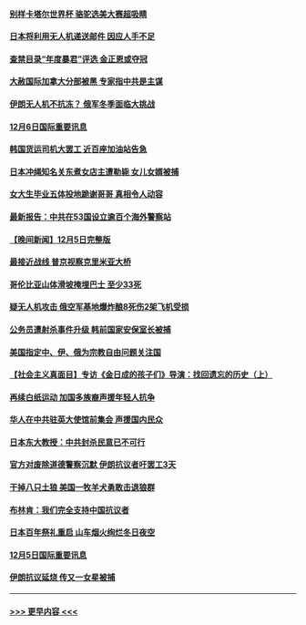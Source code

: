 #### [别样卡塔尔世界杯 骆驼选美大赛超吸睛](../pages/prog202/a103591700.md?t=12062201) 
#### [日本将利用无人机递送邮件 因应人手不足](../pages/prog202/a103591744.md?t=12062201) 
#### [查禁目录“年度暴君”评选 金正恩或夺冠](../pages/prog202/a103591665.md?t=12062201) 
#### [大赦国际加拿大分部被黑 专家指中共是主谋](../pages/prog202/a103591661.md?t=12062201) 
#### [伊朗无人机不抗冻？ 俄军冬季面临大挑战](../pages/prog202/a103591670.md?t=12062201) 
#### [12月6日国际重要讯息](../pages/prog202/a103591676.md?t=12062201) 
#### [韩国货运司机大罢工 近百座加油站告急](../pages/prog202/a103591636.md?t=12062201) 
#### [日本冲绳知名关东煮女店主遭勒毙 女儿女婿被捕](../pages/prog202/a103591619.md?t=12062201) 
#### [女大生毕业五体投地跪谢哥哥 真相令人动容](../pages/prog202/a103591567.md?t=12062201) 
#### [最新报告：中共在53国设立逾百个海外警察站](../pages/prog202/a103591589.md?t=12062201) 
#### [【晚间新闻】12月5日完整版](../pages/prog202/a103591420.md?t=12062201) 
#### [最接近战线 普京视察克里米亚大桥](../pages/prog202/a103591454.md?t=12062201) 
#### [哥伦比亚山体滑坡掩埋巴士 至少33死](../pages/prog202/a103591422.md?t=12062201) 
#### [疑无人机攻击 俄空军基地爆炸酿8死伤2架飞机受损](../pages/prog202/a103591399.md?t=12062201) 
#### [公务员遭射杀事件升级 韩前国家安保室长被捕](../pages/prog202/a103591394.md?t=12062201) 
#### [美国指定中、伊、俄为宗教自由问题关注国](../pages/prog202/a103591257.md?t=12062201) 
#### [【社会主义真面目】专访《金日成的孩子们》导演：找回遗忘的历史（上）](../pages/prog202/a103591121.md?t=12062201) 
#### [再续白纸运动 加国多族裔声援年轻人抗争](../pages/prog202/a103591115.md?t=12062201) 
#### [华人在中共驻英大使馆前集会 声援国内民众](../pages/prog202/a103591111.md?t=12062201) 
#### [日本东大教授：中共封杀民意已不可行](../pages/prog202/a103591109.md?t=12062201) 
#### [官方对废除道德警察沉默 伊朗抗议者吁罢工3天](../pages/prog202/a103591039.md?t=12062201) 
#### [干掉八只土狼 美国一牧羊犬勇敢击退狼群](../pages/prog202/a103591035.md?t=12062201) 
#### [布林肯：我们完全支持中国抗议者](../pages/prog202/a103591030.md?t=12062201) 
#### [日本百年祭礼重启 山车烟火绚烂冬日夜空](../pages/prog202/a103591058.md?t=12062201) 
#### [12月5日国际重要讯息](../pages/prog202/a103591047.md?t=12062201) 
#### [伊朗抗议延烧 传又一女星被捕](../pages/prog202/a103590971.md?t=12062201) 

----
#### [ >>> 更早内容 <<< ](../indexes/prog202-earlier.md)
